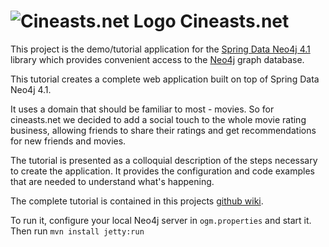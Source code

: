 ![Cineasts.net Logo](https://github.com/jexp/cineasts/raw/master/cineasts.png)
Cineasts.net
============

This project is the demo/tutorial application for the [Spring Data Neo4j 4.1](http://docs.spring.io/spring-data/data-neo4j/docs/4.1.0.M1/reference/html/) library which provides convenient access to the [Neo4j](http://neo4j.org) graph database.

This tutorial creates a complete web application built on top of Spring Data Neo4j 4.1.

It uses a domain that should be familiar to most - movies. So for cineasts.net we decided to add a social
touch to the whole movie rating business, allowing friends to share their ratings and get recommendations
for new friends and movies.

The tutorial is presented as a colloquial description of the steps necessary to create the application.
It provides the configuration and code examples that are needed to understand what's happening.

The complete tutorial is contained in this projects [github wiki](https://github.com/jexp/cineasts/wiki).

To run it, configure your local Neo4j server in `ogm.properties` and start it. Then run `mvn install jetty:run`
